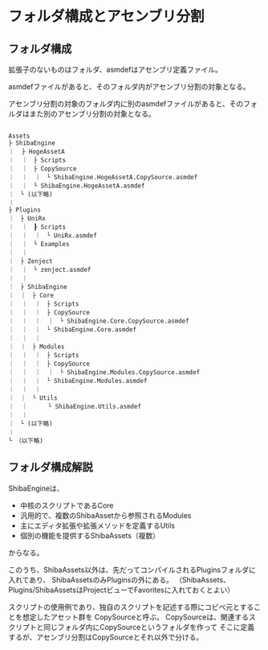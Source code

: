 # フォルダ構成とアセンブリ分割


## フォルダ構成

拡張子のないものはフォルダ、asmdefはアセンブリ定義ファイル。

asmdefファイルがあると、そのフォルダ内がアセンブリ分割の対象となる。

アセンブリ分割の対象のフォルダ内に別のasmdefファイルがあると、そのフォルダはまた別のアセンブリ分割の対象となる。

```

Assets
├ ShibaEngine
｜  ├ HogeAssetA
｜  ｜　├ Scripts 
｜  ｜　├ CopySource
｜  ｜  ｜　└ ShibaEngine.HogeAssetA.CopySource.asmdef 
｜  ｜　└ ShibaEngine.HogeAssetA.asmdef 
｜　└ (以下略)
｜
├ Plugins
｜　├ UniRx
｜  ｜　┠ Scripts 
｜  ｜  ｜　└ UniRx.asmdef 
｜  ｜　└ Examples
｜  ｜
｜　├ Zenject
｜  ｜　└ zenject.asmdef 
｜  ｜
｜　├ ShibaEngine
｜　｜　├ Core
｜  ｜  ｜　├ Scripts
｜  ｜  ｜　├ CopySource
｜  ｜  ｜  ｜　└ ShibaEngine.Core.CopySource.asmdef 
｜  ｜  ｜　└ ShibaEngine.Core.asmdef
｜  ｜  ｜
｜　｜　├ Modules
｜  ｜  ｜　├ Scripts
｜  ｜  ｜　├ CopySource
｜  ｜  ｜  ｜　└ ShibaEngine.Modules.CopySource.asmdef 
｜  ｜  ｜　└ ShibaEngine.Modules.asmdef
｜  ｜  ｜
｜　｜　└ Utils
｜  ｜  　  └ ShibaEngine.Utils.asmdef
｜  ｜
｜　└ (以下略)
｜
└ （以下略)

```

## フォルダ構成解説

ShibaEngineは、

- 中核のスクリプトであるCore
- 汎用的で、複数のShibaAssetから参照されるModules
- 主にエディタ拡張や拡張メソッドを定義するUtils
- 個別の機能を提供するShibaAssets（複数）

からなる。

このうち、ShibaAssets以外は、先だってコンパイルされるPluginsフォルダに入れてあり、
ShibaAssetsのみPluginsの外にある。
（ShibaAssets、Plugins/ShibaAssetsはProjectビューでFavoritesに入れておくとよい）

スクリプトの使用例であり、独自のスクリプトを記述する際にコピペ元とすることを想定したアセット群を
CopySourceと呼ぶ。
CopySourceは、関連するスクリプトと同じフォルダ内にCopySourceというフォルダを作って
そこに定義するが、アセンブリ分割はCopySourceとそれ以外で分ける。
